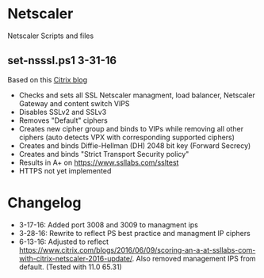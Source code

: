 # Netscaler
Netscaler Scripts and files

## set-nsssl.ps1 3-31-16
Based on this [Citrix blog](https://www.citrix.com/blogs/2015/05/22/scoring-an-a-at-ssllabs-com-with-citrix-netscaler-the-sequel)
- Checks and sets all SSL Netscaler managment, load balancer, Netscaler Gateway and content switch VIPS
- Disables SSLv2 and SSLv3
- Removes "Default" ciphers
- Creates new cipher group and binds to VIPs while removing all other ciphers (auto detects VPX with corresponding supported ciphers)
- Creates and binds Diffie-Hellman (DH) 2048 bit key (Forward Secrecy)
- Creates and binds "Strict Transport Security policy"
- Results in A+ on https://www.ssllabs.com/ssltest
- HTTPS not yet implemented

# Changelog
- 3-17-16: Added port 3008 and 3009 to managment ips
- 3-28-16: Rewrite to reflect PS best practice and managment IP ciphers
- 6-13-16: Adjusted to reflect https://www.citrix.com/blogs/2016/06/09/scoring-an-a-at-ssllabs-com-with-citrix-netscaler-2016-update/. Also removed management IPS from default.  (Tested with 11.0 65.31)